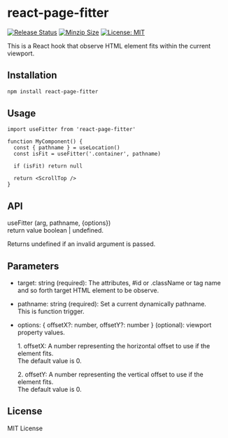 # react-page-fitter

[![Release Status](https://img.shields.io/github/release/su-pull/react-page-fitter.svg)](https://github.com/su-pull/react-page-fitter/releases/latest)
[![Minzip Size](https://img.shields.io/bundlephobia/minzip/react-page-fitter)](https://bundlephobia.com/package/react-page-fitter)
[![License: MIT](https://img.shields.io/badge/License-MIT-blue.svg)](https://opensource.org/licenses/MIT)

This is a React hook that observe HTML element fits within the current viewport.

## Installation

```sh
npm install react-page-fitter
```

## Usage

```tsx
import useFitter from 'react-page-fitter'

function MyComponent() {
  const { pathname } = useLocation()
  const isFit = useFitter('.container', pathname)

  if (isFit) return null

  return <ScrollTop />
}
```

## API

useFitter (arg, pathname, {options})  
return value boolean | undefined.

Returns undefined if an invalid argument is passed.

## Parameters

- target: string (required): The attributes, #id or .className or tag name and so forth target HTML element to be observe.

- pathname: string (required): Set a current dynamically pathname.  
  This is function trigger.

- options: { offsetX?: number, offsetY?: number } (optional): viewport property values.

  1\. offsetX: A number representing the horizontal offset to use if the element fits.  
  The default value is 0.

  2\. offsetY: A number representing the vertical offset to use if the element fits.  
  The default value is 0.

## License

MIT License
